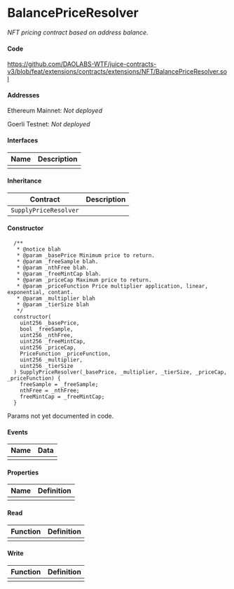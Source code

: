 # BalancePriceResolver

*NFT pricing contract based on address balance.*

#### Code

https://github.com/DAOLABS-WTF/juice-contracts-v3/blob/feat/extensions/contracts/extensions/NFT/BalancePriceResolver.sol

#### Addresses

Ethereum Mainnet: *Not deployed*

Goerli Testnet: *Not deployed*

#### Interfaces

|Name|Description|
|-|-|
|||

#### Inheritance

|Contract|Description|
|-|-|
|`SupplyPriceResolver`||

#### Constructor

```
  /**
   * @notice blah
   * @param _basePrice Minimum price to return.
   * @param _freeSample blah.
   * @param _nthFree blah.
   * @param _freeMintCap blah.
   * @param _priceCap Maximum price to return.
   * @param _priceFunction Price multiplier application, linear, exponential, contant.
   * @param _multiplier blah
   * @param _tierSize blah
   */
  constructor(
    uint256 _basePrice,
    bool _freeSample,
    uint256 _nthFree,
    uint256 _freeMintCap,
    uint256 _priceCap,
    PriceFunction _priceFunction,
    uint256 _multiplier,
    uint256 _tierSize
  ) SupplyPriceResolver(_basePrice, _multiplier, _tierSize, _priceCap, _priceFunction) {
    freeSample = _freeSample;
    nthFree = _nthFree;
    freeMintCap = _freeMintCap;
  }
```

Params not yet documented in code.

#### Events

|Name|Data|
|-|-|
|||

#### Properties

|Name|Definition|
|-|-|
|||

#### Read

|Function|Definition|
|-|-|
|||

#### Write

|Function|Definition|
|-|-|
|||
